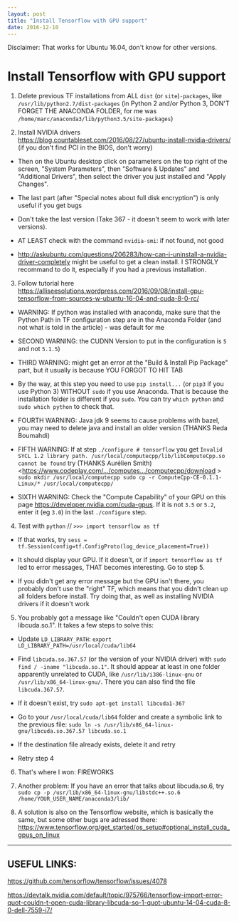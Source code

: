 ```yaml
---
layout: post
title: "Install Tensorflow with GPU support"
date: 2016-12-10
---
```

Disclaimer: That works for Ubuntu 16.04, don't know for other versions.

<h1> Install Tensorflow with GPU support</h1>


1. Delete previous TF installations from ALL `dist` (or `site`)`-packages`, like `/usr/lib/python2.7/dist-packages` (in Python 2 and/or Python 3, DON'T FORGET THE ANACONDA FOLDER, for me was `/home/marc/anaconda3/lib/python3.5/site-packages`)

2. Install NVIDIA drivers <https://blog.countableset.com/2016/08/27/ubuntu-install-nvidia-drivers/> (if you don't find PCI in the BIOS, don't worry)
  * Then on the Ubuntu desktop click on parameters on the top right of the screen, "System Parameters", then "Software & Updates" and "Additional Drivers", then select the driver you just installed and "Apply Changes".

  * The last part (after "Special notes about full disk encryption") is only useful if you get bugs

  * Don't take the last version (Take 367 - it doesn't seem to work with later versions).

  * AT LEAST check with the command `nvidia-smi`: if not found, not good
  
  * <http://askubuntu.com/questions/206283/how-can-i-uninstall-a-nvidia-driver-completely> might be useful to get a clean install. I STRONGLY recommand to do it, especially if you had a previous installation.


3. Follow tutorial here <https://alliseesolutions.wordpress.com/2016/09/08/install-gpu-tensorflow-from-sources-w-ubuntu-16-04-and-cuda-8-0-rc/>
  * WARNING: If python was installed with anaconda, make sure that the Python Path in TF configuration step are in the Anaconda Folder (and not what is told in the article) - was default for me 

  * SECOND WARNING: the CUDNN Version to put in the configuration is `5` and not `5.1.5`)

  * THIRD WARNING: might get an error at the "Build & Install Pip Package" part, but it usually is because YOU FORGOT TO HIT TAB
  * By the way, at this step you need to use `pip install...` (or `pip3` if you use Python 3) WITHOUT `sudo` if you use Anaconda. That is because the installation folder is different if you `sudo`. You can try `which python` and `sudo which python` to check that.
  
  * FOURTH WARNING: Java jdk 9 seems to cause problems with bazel, you may need to delete java and install an older version (THANKS Reda Boumahdi)
  
   * FIFTH WARNING: If at step `./configure # tensorflow` you get
	`Invalid SYCL 1.2 library path. /usr/local/computecpp/lib/libComputeCpp.so cannot be found` try (THANKS Aurélien Smith) <https://www.codeplay.com/.../computes.../computecpp/download >
	```
		sudo mkdir /usr/local/computecpp
		sudo cp -r ComputeCpp-CE-0.1.1-Linux/* /usr/local/computecpp/
	```
  * SIXTH WARNING: Check the "Compute Capability" of your GPU on this page <https://developer.nvidia.com/cuda-gpus>. If it is not `3.5` or `5.2`, enter it (eg `3.0`) in the last `./configure` step. 

4. Test with `python` // `>>> import tensorflow as tf`
  * If that works, try `sess = tf.Session(config=tf.ConfigProto(log_device_placement=True))`
	
  * It should display your GPU. If it doesn't, or if `import tensorflow as tf` led to error messages, THAT becomes interesting. Go to step 5.

  * If you didn't get any error message but the GPU isn't there, you probably don't use the "right" TF, which means that you didn't clean up all folders before install. Try doing that, as well as installing NVIDIA drivers if it doesn't work


5. You probably got a message like "Couldn't open CUDA library libcuda.so.1". It takes a few steps to solve this:
  * Update `LD_LIBRARY_PATH`: `export LD_LIBRARY_PATH=/usr/local/cuda/lib64`

  * Find `libcuda.so.367.57` (or the version of your NVIDIA driver) with `sudo find / -iname "libcuda.so.1"`. It should appear at least in one folder apparently unrelated to CUDA, like `/usr/lib/i386-linux-gnu` or `/usr/lib/x86_64-linux-gnu/`. There you can also find the file `libcuda.367.57`.

  * If it doesn't exist, try `sudo apt-get install libcuda1-367`

  * Go to your `/usr/local/cuda/lib64` folder and create a symbolic link to the previous file: 
	`sudo ln -s /usr/lib/x86_64-linux-gnu/libcuda.so.367.57 libcuda.so.1`

  * If the destination file already exists, delete it and retry
  
  * Retry step 4

6. That's where I won: FIREWORKS

7. Another problem: If you have an error that talks about libcuda.so.6, try `sudo cp -p /usr/lib/x86_64-linux-gnu/libstdc++.so.6 /home/YOUR_USER_NAME/anaconda3/lib/`
 
8. A solution is also on the Tensorflow website, which is basically the same, but some other bugs are adressed there: <https://www.tensorflow.org/get_started/os_setup#optional_install_cuda_gpus_on_linux>


---

## USEFUL LINKS:

<https://github.com/tensorflow/tensorflow/issues/4078>


<https://devtalk.nvidia.com/default/topic/975766/tensorflow-import-error-quot-couldn-t-open-cuda-library-libcuda-so-1-quot-ubuntu-14-04-cuda-8-0-dell-7559-i7/>




